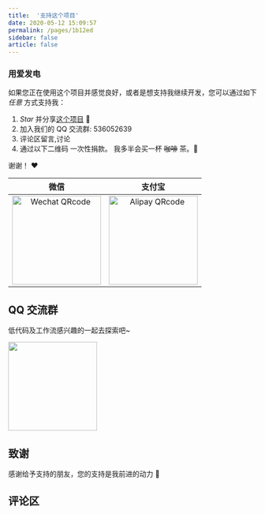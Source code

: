 ```yaml
---
title:  '支持这个项目'
date: 2020-05-12 15:09:57
permalink: /pages/1b12ed
sidebar: false
article: false
---
```


### 用爱发电
如果您正在使用这个项目并感觉良好，或者是想支持我继续开发，您可以通过如下*任意* 方式支持我：

1. *Star* 并分享[这个项目](https://github.com/dong-jianbin/flow-pro) :rocket:
2. 加入我们的 QQ 交流群: 536052639
3. 评论区留言,讨论
4. 通过以下二维码 一次性捐款。 我多半会买一杯 ~~咖啡~~ 茶。:tea:

谢谢！ :heart:

| 微信 | 支付宝 |
| :---: | :---: |
| <img src="https://cdn.jsdelivr.net/gh/dong-jianbin/drawing-bed/img/20211112095142.png" alt="Wechat QRcode" width=180>| <img src="https://cdn.jsdelivr.net/gh/dong-jianbin/drawing-bed/img/20211112095238.png" alt="Alipay QRcode" width=180> |
## QQ 交流群

低代码及工作流感兴趣的一起去探索吧~


<!-- <img src="https://cdn.jsdelivr.net/gh/xugaoyi/image_store@master/blog/扫码_搜索联合传播样式-标准色版.1wp8gd1mhjhc.jpg"  style="width:370px;" /> -->
<img src="https://cdn.jsdelivr.net/gh/dong-jianbin/drawing-bed/img/2021110920637.png"  style="width:180px;" />

## 致谢
感谢给予支持的朋友，您的支持是我前进的动力 🎉

## 评论区
<Vssue :options="{ locale: 'zh' }"/>